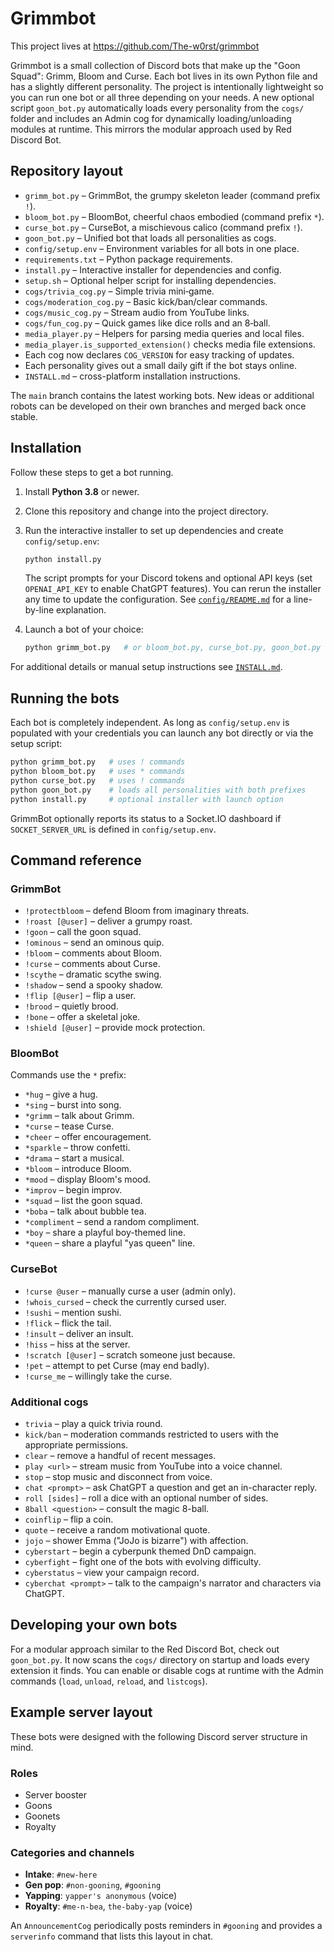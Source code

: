 # Grimmbot
This project lives at https://github.com/The-w0rst/grimmbot

Grimmbot is a small collection of Discord bots that make up the "Goon Squad":
Grimm, Bloom and Curse. Each bot lives in its own Python file and has a
slightly different personality. The project is intentionally lightweight so you
can run one bot or all three depending on your needs. A new optional script
`goon_bot.py` automatically loads every personality from the `cogs/` folder and
includes an Admin cog for dynamically loading/unloading modules at runtime.
This mirrors the modular approach used by Red Discord Bot.

## Repository layout

- `grimm_bot.py` – GrimmBot, the grumpy skeleton leader (command prefix `!`).
- `bloom_bot.py` – BloomBot, cheerful chaos embodied (command prefix `*`).
- `curse_bot.py` – CurseBot, a mischievous calico (command prefix `!`).
- `goon_bot.py` – Unified bot that loads all personalities as cogs.
- `config/setup.env` – Environment variables for all bots in one place.
- `requirements.txt` – Python package requirements.
- `install.py` – Interactive installer for dependencies and config.
- `setup.sh` – Optional helper script for installing dependencies.
- `cogs/trivia_cog.py` – Simple trivia mini‑game.
- `cogs/moderation_cog.py` – Basic kick/ban/clear commands.
- `cogs/music_cog.py` – Stream audio from YouTube links.
- `cogs/fun_cog.py` – Quick games like dice rolls and an 8‑ball.
- `media_player.py` – Helpers for parsing media queries and local files.
- `media_player.is_supported_extension()` checks media file extensions.
- Each cog now declares `COG_VERSION` for easy tracking of updates.
- Each personality gives out a small daily gift if the bot stays online.
- `INSTALL.md` – cross-platform installation instructions.

The `main` branch contains the latest working bots. New ideas or additional
robots can be developed on their own branches and merged back once stable.

## Installation

Follow these steps to get a bot running.

1. Install **Python 3.8** or newer.
2. Clone this repository and change into the project directory.
3. Run the interactive installer to set up dependencies and create
   `config/setup.env`:

   ```bash
   python install.py
   ```

   The script prompts for your Discord tokens and optional API keys
   (set `OPENAI_API_KEY` to enable ChatGPT features). You can rerun the
   installer any time to update the configuration. See
   [`config/README.md`](config/README.md) for a line-by-line explanation.
4. Launch a bot of your choice:

   ```bash
   python grimm_bot.py   # or bloom_bot.py, curse_bot.py, goon_bot.py
   ```

For additional details or manual setup instructions see
[`INSTALL.md`](INSTALL.md).

## Running the bots

Each bot is completely independent. As long as `config/setup.env` is populated
with your credentials you can launch any bot directly or via the setup script:

```bash
python grimm_bot.py   # uses ! commands
python bloom_bot.py   # uses * commands
python curse_bot.py   # uses ! commands
python goon_bot.py    # loads all personalities with both prefixes
python install.py     # optional installer with launch option
```

GrimmBot optionally reports its status to a Socket.IO dashboard if
`SOCKET_SERVER_URL` is defined in `config/setup.env`.

## Command reference

### GrimmBot
- `!protectbloom` – defend Bloom from imaginary threats.
- `!roast [@user]` – deliver a grumpy roast.
- `!goon` – call the goon squad.
- `!ominous` – send an ominous quip.
- `!bloom` – comments about Bloom.
- `!curse` – comments about Curse.
- `!scythe` – dramatic scythe swing.
- `!shadow` – send a spooky shadow.
- `!flip [@user]` – flip a user.
- `!brood` – quietly brood.
- `!bone` – offer a skeletal joke.
- `!shield [@user]` – provide mock protection.

### BloomBot
Commands use the `*` prefix:
- `*hug` – give a hug.
- `*sing` – burst into song.
- `*grimm` – talk about Grimm.
- `*curse` – tease Curse.
- `*cheer` – offer encouragement.
- `*sparkle` – throw confetti.
- `*drama` – start a musical.
- `*bloom` – introduce Bloom.
- `*mood` – display Bloom's mood.
- `*improv` – begin improv.
- `*squad` – list the goon squad.
- `*boba` – talk about bubble tea.
- `*compliment` – send a random compliment.
- `*boy` – share a playful boy-themed line.
- `*queen` – share a playful "yas queen" line.

### CurseBot
- `!curse @user` – manually curse a user (admin only).
- `!whois_cursed` – check the currently cursed user.
- `!sushi` – mention sushi.
- `!flick` – flick the tail.
- `!insult` – deliver an insult.
- `!hiss` – hiss at the server.
- `!scratch [@user]` – scratch someone just because.
- `!pet` – attempt to pet Curse (may end badly).
- `!curse_me` – willingly take the curse.

### Additional cogs
- `trivia` – play a quick trivia round.
- `kick/ban` – moderation commands restricted to users with the appropriate permissions.
- `clear` – remove a handful of recent messages.
- `play <url>` – stream music from YouTube into a voice channel.
- `stop` – stop music and disconnect from voice.
- `chat <prompt>` – ask ChatGPT a question and get an in-character reply.
- `roll [sides]` – roll a dice with an optional number of sides.
- `8ball <question>` – consult the magic 8-ball.
- `coinflip` – flip a coin.
- `quote` – receive a random motivational quote.
- `jojo` – shower Emma ("JoJo is bizarre") with affection.
- `cyberstart` – begin a cyberpunk themed DnD campaign.
- `cyberfight` – fight one of the bots with evolving difficulty.
- `cyberstatus` – view your campaign record.
- `cyberchat <prompt>` – talk to the campaign's narrator and characters via ChatGPT.

## Developing your own bots

For a modular approach similar to the Red Discord Bot, check out
`goon_bot.py`. It now scans the `cogs/` directory on startup and loads every
extension it finds. You can enable or disable cogs at runtime with the Admin
commands (`load`, `unload`, `reload`, and `listcogs`).


## Example server layout

These bots were designed with the following Discord server structure in mind.

### Roles
- Server booster
- Goons
- Goonets
- Royalty

### Categories and channels
- **Intake**: `#new-here`
- **Gen pop**: `#non-gooning`, `#gooning`
- **Yapping**: `yapper's anonymous` (voice)
- **Royalty**: `#me-n-bea`, `the-baby-yap` (voice)

An `AnnouncementCog` periodically posts reminders in `#gooning` and provides a
`serverinfo` command that lists this layout in chat.
